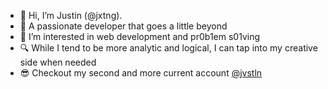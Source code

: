 - 👋 Hi, I’m Justin (@jxtng).
- 💖 A passionate developer that goes a little beyond
- 👀 I’m interested in web development and pr0b1em s01ving
- 🔍 While I tend to be more analytic and logical, I can tap into my creative side when needed
- 😎 Checkout my second and more current account [@jvstln](http://github.com/jvstln)


<!---
jxtng/jxtng is a ✨ special ✨ repository because its `README.md` (this file) appears on your GitHub profile.
You can click the Preview link to take a look at your changes.
--->
